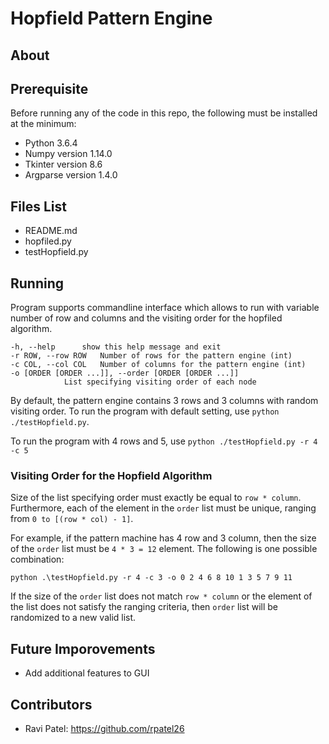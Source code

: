 # Hopfield Pattern Engine

## About

## Prerequisite
Before running any of the code in this repo, the following must be installed at the minimum:
* Python 3.6.4
* Numpy version 1.14.0
* Tkinter version 8.6
* Argparse version 1.4.0

## Files List
* README.md
* hopfiled.py
* testHopfield.py

## Running
Program supports commandline interface which allows to run with variable number of row and columns and the visiting order for the hopfiled algorithm.

```
-h, --help		show this help message and exit
-r ROW, --row ROW 	Number of rows for the pattern engine (int)
-c COL, --col COL 	Number of columns for the pattern engine (int)
-o [ORDER [ORDER ...]], --order [ORDER [ORDER ...]]
			List specifying visiting order of each node
```  

By default, the pattern engine contains 3 rows and 3 columns with random visiting order. To run the program with default setting, use `python ./testHopfield.py`.

To run the program with 4 rows and 5, use `python ./testHopfield.py -r 4 -c 5`

### Visiting Order for the Hopfield Algorithm
Size of the list specifying order must exactly be equal to `row * column`. Furthermore, each of the element in the `order` list must be unique, ranging from `0 to [(row * col) - 1]`.

For example, if the pattern machine has 4 row and 3 column, then the size of the `order` list must be `4 * 3 = 12` element. The following is one possible combination:

`python .\testHopfield.py -r 4 -c 3 -o 0 2 4 6 8 10 1 3 5 7 9 11`

If the size of the `order` list does not match `row * column` or the element of the list does not satisfy the ranging criteria, then `order` list will be randomized to a new valid list.

## Future Imporovements
* Add additional features to GUI

## Contributors
* Ravi Patel: https://github.com/rpatel26